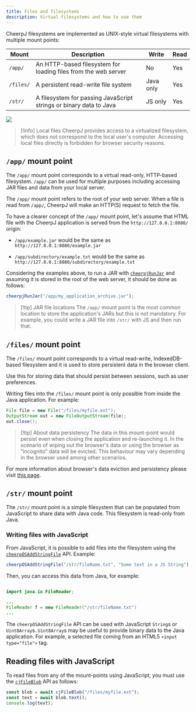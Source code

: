 ```yaml
---
title: Files and filesystems
description: Virtual filesystems and how to use them
---
```


CheerpJ filesystems are implemented as UNIX-style virtual filesystems with multiple mount points:

| Mount     | Description                                                        | Write     | Read |
| --------- | ------------------------------------------------------------------ | --------- | ---- |
| `/app/`   | An HTTP-based filesystem for loading files from the web server     | No        | Yes  |
| `/files/` | A persistent read-write file system                                | Java only | Yes  |
| `/str/`   | A filesystem for passing JavaScript strings or binary data to Java | JS only   | Yes  |

![](/docs/cheerpj3/assets/filesystem.png)

> [!info] Local files
> CheerpJ provides access to a virtualized filesystem, which does not correspond to the local user's computer. Accessing local files directly is forbidden for browser security reasons.

## `/app/` mount point

The `/app/` mount point corresponds to a virtual read-only, HTTP-based filesystem. `/app/` can be used for multiple purposes including accessing JAR files and data from your local server.

The `/app/` mount point refers to the root of your web server. When a file is read from `/app/`, CheerpJ will make an HTTP(S) request to fetch the file.

To have a clearer concept of the `/app/` mount point, let's assume that HTML file with the CheerpJ application is served from the `http://127.0.0.1:8080/` origin:

- `/app/example.jar` would be the same as `http://127.0.0.1:8080/example.jar`

- `/app/subdirectory/example.txt` would be the same as `http://127.0.0.1:8080/subdirectory/example.txt`

Considering the examples above, to run a JAR with [`cheerpjRunJar`] and assuming it is stored in the root of the web server, it should be done as follows:

```js
cheerpjRunJar("/app/my_application_archive.jar");
```

> [!tip] JAR file locations
> The `/app/` mount point is the most common location to store the application's JARs but this is not mandatory. For example, you could write a JAR file into `/str/` with JS and then run that.

## `/files/` mount point

The `/files/` mount point corresponds to a virtual read-write, IndexedDB-based filesystem and it is used to store persistent data in the browser client.

Use this for storing data that should persist between sessions, such as user preferences.

Writing files into the `/files/` mount point is only possible from inside the Java application. For example:

```java
File file = new File("/files/myfile.ext");
OutputStream out = new FileOutputStream(file);
out.close();
```

> [!tip] About data persistency
> The data in this mount-point would persist even when closing the application and re-launching it. In the scenario of wiping out the browser's data or using the browser as "incognito" data will be evicted. This behaviour may vary depending in the browser used among other scenarios.

For more information about browser's data eviction and persistency please visit [this page](https://developer.mozilla.org/en-US/docs/Web/API/Storage_API/Storage_quotas_and_eviction_criteria#when_is_data_evicted).

## `/str/` mount point

The `/str/` mount point is a simple filesystem that can be populated from JavaScript to share data with Java code. This filesystem is read-only from Java.

### Writing files with JavaScript

From JavaScript, it is possible to add files into the filesystem using the [`cheerpOSAddStringFile`] API. Example:

```js
cheerpOSAddStringFile("/str/fileName.txt", "Some text in a JS String");
```

Then, you can access this data from Java, for example:

```java

import java.io.FileReader;

...
FileReader f = new FileReader("/str/fileName.txt")
...

```

The `cheerpOSAddStringFile` API can be used with JavaScript `String`s or `Uint8Array`s. `Uint8Array`s may be useful to provide binary data to the Java application. For example, a selected file coming from an HTML5 `<input type="file">` tag.

## Reading files with JavaScript

To read files from any of the mount-points using JavaScript, you must use the [`cjFileBlob`] API as follows:

```js
const blob = await cjFileBlob("/files/myfile.ext");
const text = await blob.text();
console.log(text);
```

[`cjFileBlob`]: /docs/reference/cjFileBlob
[`cheerpjRunJar`]: /docs/reference/cheerpjRunJar
[`cheerpOSAddStringFile`]: /docs/reference/cheerpOSAddStringFile
